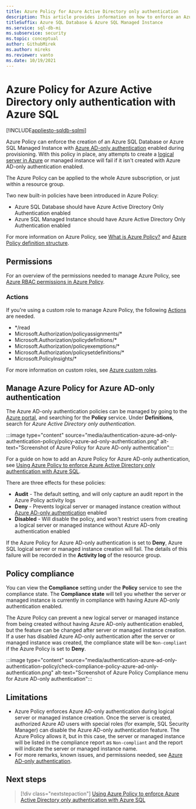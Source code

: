 ```yaml
---
title: Azure Policy for Azure Active Directory only authentication
description: This article provides information on how to enforce an Azure policy to create an Azure SQL Database or Azure SQL Managed Instance with Azure Active Directory (Azure AD) only authentication enabled
titleSuffix: Azure SQL Database & Azure SQL Managed Instance
ms.service: sql-db-mi
ms.subservice: security
ms.topic: conceptual
author: GithubMirek
ms.author: mireks
ms.reviewer: vanto
ms.date: 10/19/2021
---
```


# Azure Policy for Azure Active Directory only authentication with Azure SQL

[!INCLUDE[appliesto-sqldb-sqlmi](../includes/appliesto-sqldb-sqlmi.md)]

Azure Policy can enforce the creation of an Azure SQL Database or Azure SQL Managed Instance with [Azure AD-only authentication](authentication-azure-ad-only-authentication.md) enabled during provisioning. With this policy in place, any attempts to create a [logical server in Azure](logical-servers.md) or managed instance will fail if it isn't created with Azure AD-only authentication enabled.

The Azure Policy can be applied to the whole Azure subscription, or just within a resource group.

Two new built-in policies have been introduced in Azure Policy:

- Azure SQL Database should have Azure Active Directory Only Authentication enabled
- Azure SQL Managed Instance should have Azure Active Directory Only Authentication enabled

For more information on Azure Policy, see [What is Azure Policy?](../../governance/policy/overview.md) and [Azure Policy definition structure](../../governance/policy/concepts/definition-structure.md).

## Permissions

For an overview of the permissions needed to manage Azure Policy, see [Azure RBAC permissions in Azure Policy](../../governance/policy/overview.md#azure-rbac-permissions-in-azure-policy).

### Actions

If you're using a custom role to manage Azure Policy, the following [Actions](../../role-based-access-control/role-definitions.md#actions) are needed.

- */read
- Microsoft.Authorization/policyassignments/*
- Microsoft.Authorization/policydefinitions/*
- Microsoft.Authorization/policyexemptions/*
- Microsoft.Authorization/policysetdefinitions/*
- Microsoft.PolicyInsights/*

For more information on custom roles, see [Azure custom roles](../../role-based-access-control/custom-roles.md).

## Manage Azure Policy for Azure AD-only authentication

The Azure AD-only authentication policies can be managed by going to the [Azure portal](https://portal.azure.com), and searching for the **Policy** service. Under **Definitions**, search for *Azure Active Directory only authentication*.

:::image type="content" source="media/authentication-azure-ad-only-authentication-policy/policy-azure-ad-only-authentication.png" alt-text="Screenshot of Azure Policy for Azure AD-only authentication":::

For a guide on how to add an Azure Policy for Azure AD-only authentication, see [Using Azure Policy to enforce Azure Active Directory only authentication with Azure SQL](authentication-azure-ad-only-authentication-policy-how-to.md).

There are three effects for these policies:

- **Audit** - The default setting, and will only capture an audit report in the Azure Policy activity logs
- **Deny** - Prevents logical server or managed instance creation without [Azure AD-only authentication](authentication-azure-ad-only-authentication.md) enabled
- **Disabled** - Will disable the policy, and won't restrict users from creating a logical server or managed instance without Azure AD-only authentication enabled

If the Azure Policy for Azure AD-only authentication is set to **Deny**, Azure SQL logical server or managed instance creation will fail. The details of this failure will be recorded in the **Activity log** of the resource group.

## Policy compliance

You can view the **Compliance** setting under the **Policy** service to see the compliance state. The **Compliance state** will tell you whether the server or managed instance is currently in compliance with having Azure AD-only authentication enabled. 

The Azure Policy can prevent a new logical server or managed instance from being created without having Azure AD-only authentication enabled, but the feature can be changed after server or managed instance creation. If a user has disabled Azure AD-only authentication after the server or managed instance was created, the compliance state will be `Non-compliant` if the Azure Policy is set to **Deny**.

:::image type="content" source="media/authentication-azure-ad-only-authentication-policy/check-compliance-policy-azure-ad-only-authentication.png" alt-text="Screenshot of Azure Policy Compliance menu for Azure AD-only authentication":::

## Limitations

- Azure Policy enforces Azure AD-only authentication during logical server or managed instance creation. Once the server is created, authorized Azure AD users with special roles (for example, SQL Security Manager) can disable the Azure AD-only authentication feature. The Azure Policy allows it, but in this case, the server or managed instance will be listed in the compliance report as `Non-compliant` and the report will indicate the server or managed instance name.  
- For more remarks, known issues, and permissions needed, see [Azure AD-only authentication](authentication-azure-ad-only-authentication.md).

## Next steps

> [!div class="nextstepaction"]
> [Using Azure Policy to enforce Azure Active Directory only authentication with Azure SQL](authentication-azure-ad-only-authentication-policy-how-to.md)